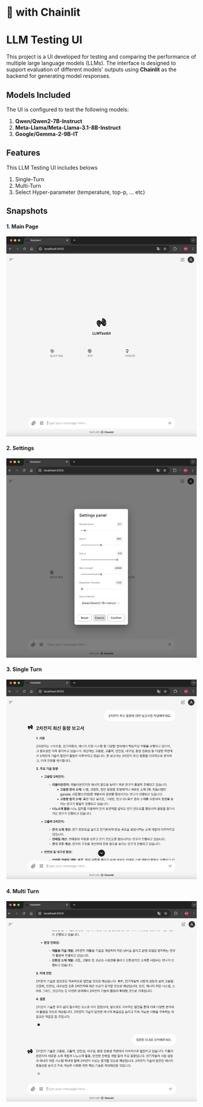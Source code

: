 # 📌 with Chainlit
# LLM Testing UI

This project is a UI developed for testing and comparing the performance of multiple large language models (LLMs). 
The interface is designed to support evaluation of different models' outputs using **Chainlit** as the backend for generating model responses.

## Models Included
The UI is configured to test the following models:
1. **Qwen/Qwen2-7B-Instruct**
2. **Meta-Llama/Meta-Llama-3.1-8B-Instruct**
3. **Google/Gemma-2-9B-IT**

## Features
This LLM Testing UI includes belows
1. Single-Turn
2. Multi-Turn
3. Select Hyper-parameter (temperature, top-p, ... etc)

## Snapshots
#### 1. Main Page
![main](public/main.png)
#### 2. Settings
![main](public/settings.png)
#### 3. Single Turn
![main](public/single.png)
#### 4. Multi Turn
![main](public/multi.png)
